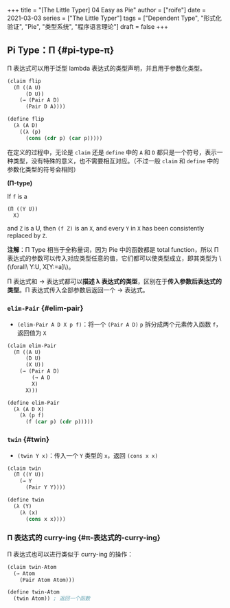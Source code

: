 +++
title = "[The Little Typer] 04 Easy as Pie"
author = ["roife"]
date = 2021-03-03
series = ["The Little Typer"]
tags = ["Dependent Type", "形式化验证", "Pie", "类型系统", "程序语言理论"]
draft = false
+++

## Pi Type：Π {#pi-type-π}

Π 表达式可以用于泛型 lambda 表达式的类型声明，并且用于参数化类型。

```lisp
(claim flip
  (Π ((A U)
      (D U))
    (→ (Pair A D)
      (Pair D A))))

(define flip
  (λ (A D)
    ((λ (p)
      (cons (cdr p) (car p)))))
```

在定义的过程中，无论是 `claim` 还是 `define` 中的 `A` 和 `D` 都只是一个符号，表示一种类型，没有特殊的意义，也不需要相互对应。（不过一般 `claim` 和 `define` 中的参数化类型的符号会相同）

<div class="definition">

**(Π-type)**

If `f` is a

```lisp
(Π ((Y U))
  X)
```

and `Z` is a U, then `(f Z)` is an `X`, and every `Y` in `X` has been consistently replaced by `Z`.

**注解**：Π Type 相当于全称量词，因为 Pie 中的函数都是 total function，所以 Π 表达式的参数可以传入对应类型任意的值，它们都可以使类型成立，即其类型为 \\(\forall\ Y:U, X[Y:=a]\\)。

</div>

Π 表达式和 → 表达式都可以**描述 λ 表达式的类型**，区别在于**传入参数后表达式的类型**。Π 表达式传入全部参数后返回一个 → 表达式。


### `elim-Pair` {#elim-pair}

-   `(elim-Pair A D X p f)`：将一个 `(Pair A D)` `p` 拆分成两个元素传入函数 `f`，返回值为 `X`

<!--listend-->

```lisp
(claim elim-Pair
  (Π ((A U)
      (D U)
      (X U))
    (→ (Pair A D)
        (→ A D
        X)
      X)))

(define elim-Pair
  (λ (A D X)
    (λ (p f)
      (f (car p) (cdr p)))))
```


### `twin` {#twin}

-   `(twin Y x)`：传入一个 `Y` 类型的 `x`，返回 `(cons x x)`

<!--listend-->

```lisp
(claim twin
  (Π ((Y U))
    (→ Y
      (Pair Y Y))))

(define twin
  (λ (Y)
    (λ (x)
      (cons x x))))
```


### Π 表达式的 curry-ing {#π-表达式的-curry-ing}

Π 表达式也可以进行类似于 curry-ing 的操作：

```lisp
(claim twin-Atom
  (→ Atom
    (Pair Atom Atom)))

(define twin-Atom
  (twin Atom)) ; 返回一个函数
```
